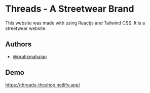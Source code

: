 # Threads - A Streetwear Brand

This website was made with using Reactjs and Tailwind CSS. It is a streetwear website.

## Authors

- [@pratikmahajan](https://github.com/Pratik-Mahajan257)


## Demo

https://threads-theshop.netlify.app/

